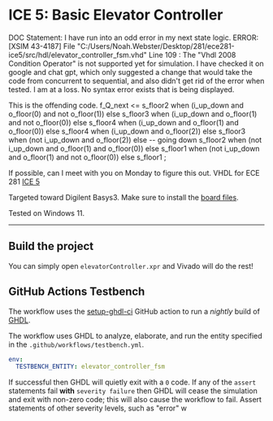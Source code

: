 # ICE 5: Basic Elevator Controller
DOC Statement: I have run into an odd error in my next state logic. ERROR: [XSIM 43-4187] File "C:/Users/Noah.Webster/Desktop/281/ece281-ice5/src/hdl/elevator_controller_fsm.vhd" Line 109 : The "Vhdl 2008 Condition Operator" is not supported yet for simulation. I have checked it on google and chat gpt, which only suggested a change that would take the code from concurrent to sequential, and also didn't get rid of the error when tested. I am at a loss. No syntax error exists that is being displayed.

This is the offending code. 
f_Q_next <= s_floor2 when (i_up_down and o_floor(0) and not o_floor(1)) else
             s_floor3 when (i_up_down and o_floor(1) and not o_floor(0)) else
            s_floor4 when (i_up_down and o_floor(1) and o_floor(0)) else
            s_floor4 when (i_up_down and o_floor(2)) else
            s_floor3 when (not i_up_down and o_floor(2)) else -- going down
            s_floor2 when (not i_up_down and o_floor(1) and o_floor(0)) else
            s_floor1 when (not i_up_down and o_floor(1) and not o_floor(0)) else
            s_floor1 ;

If possible, can I meet with you on Monday to figure this out.
VHDL for ECE 281 [ICE 5](https://usafa-ece.github.io/ece281-book/ICE/ICE5.html)

Targeted toward Digilent Basys3. Make sure to install the [board files](https://github.com/Xilinx/XilinxBoardStore/tree/2018.2/boards/Digilent/basys3).

Tested on Windows 11.

---

## Build the project

You can simply open `elevatorController.xpr` and Vivado will do the rest!

## GitHub Actions Testbench

The workflow uses the [setup-ghdl-ci](https://github.com/ghdl/setup-ghdl-ci) GitHub action
to run a *nightly* build of [GHDL](https://ghdl.github.io/ghdl/).

The workflow uses GHDL to analyze, elaborate, and run the entity specified in the `.github/workflows/testbench.yml`.

```yaml
env:
  TESTBENCH_ENTITY: elevator_controller_fsm
```

If successful then GHDL will quietly exit with a `0` code.
If any of the `assert` statements fail **with** `severity failure` then GHDL will cease the simulation and exit with non-zero code; this will also cause the workflow to fail.
Assert statements of other severity levels, such as "error" w